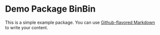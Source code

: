 # Demo Package BinBin

This is a simple example package. You can use
[Github-flavored Markdown](https://github.com/sophatahsher/superlive_sdk_python)
to write your content.